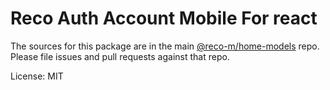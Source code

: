 Reco Auth Account Mobile For react
=======

The sources for this package are in the main [@reco-m/home-models](http://192.168.1.247/summary/framework%2FRECO8.Mobile.git) repo. Please file issues and pull requests against that repo.

License: MIT
